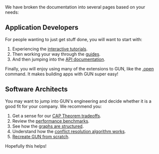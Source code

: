 We have broken the documentation into several pages based on your needs:

## Application Developers

For people wanting to just get stuff done, you will want to start with:

1. Experiencing the [interactive tutorials](My-First-Todo-App).
2. Then working your way through the [guides](Crash-Course).
3. And then jumping into the [API documentation](API).

Finally, you will enjoy using many of the extensions to GUN, like the [.open](API#open) command. It makes building apps with GUN super easy!

## Software Architects

You may want to jump into GUN's engineering and decide whether it is a good fit for your company. We recommend you:

1. Get a sense for our [CAP Theorem tradeoffs](CAP-Theorem).
2. Review the [performance benchmarks](100000-ops-sec-in-IE6-on-2GB-Atom-CPU).
3. See how the [graphs are structured](GUN%E2%80%99s-Data-Format-%28JSON%29).
4. Understand how the [conflict resolution algorithm works](Conflict-Resolution-with-Guns).
5. [Recreate GUN from scratch](Porting-GUN).

Hopefully this helps!